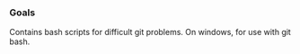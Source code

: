 

### Goals

Contains bash scripts for difficult git problems. On windows, for use with git bash.


